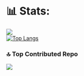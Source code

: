 # 📊 Stats:
![](https://github-readme-stats.vercel.app/api?username=Croking09&theme=transparent&hide_border=false&include_all_commits=true&count_private=true)<br/>
[![Top Langs](https://github-readme-stats.vercel.app/api/top-langs/?username=Croking09&theme=transparent&layout=donut)]()

### 🔝 Top Contributed Repo
![](https://github-contributor-stats.vercel.app/api?username=Croking09&limit=5&theme=transparent&combine_all_yearly_contributions=true)

<!-- Proudly created with GPRM ( https://gprm.itsvg.in ) -->
